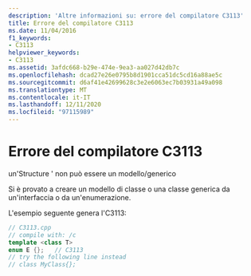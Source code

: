 ```yaml
---
description: 'Altre informazioni su: errore del compilatore C3113'
title: Errore del compilatore C3113
ms.date: 11/04/2016
f1_keywords:
- C3113
helpviewer_keywords:
- C3113
ms.assetid: 3afdc668-b29e-474e-9ea3-aa027d42db7c
ms.openlocfilehash: dcad27e26e0795b8d1901cca51dc5cd16a88ae5c
ms.sourcegitcommit: d6af41e42699628c3e2e6063ec7b03931a49a098
ms.translationtype: MT
ms.contentlocale: it-IT
ms.lasthandoff: 12/11/2020
ms.locfileid: "97115989"
---
```

# <a name="compiler-error-c3113"></a>Errore del compilatore C3113

un'Structure ' non può essere un modello/generico

Si è provato a creare un modello di classe o una classe generica da un'interfaccia o da un'enumerazione.

L'esempio seguente genera l'C3113:

```cpp
// C3113.cpp
// compile with: /c
template <class T>
enum E {};   // C3113
// try the following line instead
// class MyClass{};
```
